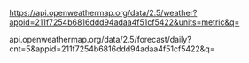 [](https://api.openweathermap.org/data/2.5/weather?appid=7023923dd26a725da995c75b65864de5&units=metric&q=)


https://api.openweathermap.org/data/2.5/weather?appid=211f7254b6816ddd94adaa4f51cf5422&units=metric&q=




api.openweathermap.org/data/2.5/forecast/daily?cnt=5&appid=211f7254b6816ddd94adaa4f51cf5422&q=